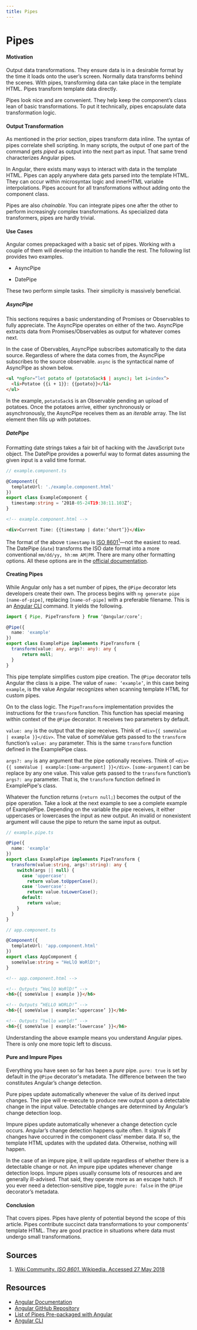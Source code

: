 ```yaml
---
title: Pipes
---
```


# Pipes

#### Motivation

Output data transformations. They ensure data is in a desirable format by the time it loads onto the user’s screen. Normally data transforms behind the scenes. With pipes, transforming data can take place in the template HTML. Pipes transform template data directly.

Pipes look nice and are convenient. They help keep the component’s class lean of basic transformations. To put it technically, pipes encapsulate data transformation logic.

#### Output Transformation

As mentioned in the prior section, pipes transform data inline. The syntax of pipes correlate shell scripting. In many scripts, the output of one part of the command gets *piped* as output into the next part as input. That same trend characterizes Angular pipes.

In Angular, there exists many ways to interact with data in the template HTML. Pipes can apply anywhere data gets parsed into the template HTML. They can occur within microsyntax logic and innerHTML variable interpolations. Pipes account for all transformations without adding onto the component class.

Pipes are also *chainable*. You can integrate pipes one after the other to perform increasingly complex transformations. As specialized data transformers, pipes are hardly trivial.

#### Use Cases

Angular comes prepackaged with a basic set of pipes. Working with a couple of them will develop the intuition to handle the rest. The following list provides two examples.

* AsyncPipe

* DatePipe

These two perform simple tasks. Their simplicity is massively beneficial.

##### AsyncPipe

This sections requires a basic understanding of Promises or Observables to fully appreciate. The AsyncPipe operates on either of the two. AsyncPipe extracts data from Promises/Observables as output for whatever comes next.

In the case of Obervables, AsyncPipe subscribes automatically to the data source. Regardless of where the data comes from, the AsyncPipe subscribes to the source observable. `async` is the syntactical name of AsyncPipe as shown below.

```html
<ul *ngFor=“let potato of (potatoSack$ | async); let i=index”>
  <li>Potatoe {{i + 1}}: {{potato}}</li>
</ul>
```

In the example, `potatoSack$` is an Observable pending an upload of potatoes. Once the potatoes arrive, either synchronously or asynchronously, the AsyncPipe receives them as an *iterable* array. The list element then fills up with potatoes.

##### DatePipe

Formatting date strings takes a fair bit of hacking with the JavaScript `Date` object. The DatePipe provides a powerful way to format dates assuming the given input is a valid time format.

```typescript
// example.component.ts

@Component({
  templateUrl: './example.component.html'
})
export class ExampleComponent {
  timestamp:string = ‘2018-05-24T19:38:11.103Z’;
}
```
```html
<!-- example.component.html -->

<div>Current Time: {{timestamp | date:‘short’}}</div>
```

The format of the above `timestamp` is [ISO 8601<sup>1</sup>](https://en.wikipedia.org/wiki/ISO_8601)—not the easiest to read. The DatePipe (`date`) transforms the ISO date format into a more conventional `mm/dd/yy, hh:mm AM|PM`. There are many other formatting options. All these options are in the [official documentation](https://angular.io/api/common/DatePipe).

#### Creating Pipes

While Angular only has a set number of pipes, the `@Pipe` decorator lets developers create their own. The process begins with `ng generate pipe [name-of-pipe]`, replacing `[name-of-pipe]` with a preferable filename. This is an [Angular CLI](https://cli.angular.io) command. It yields the following.

```typescript
import { Pipe, PipeTransform } from ‘@angular/core’;

@Pipe({
  name: 'example'
})
export class ExamplePipe implements PipeTransform {
  transform(value: any, args?: any): any {
      return null;
  }
}
```

This pipe template simplifies custom pipe creation. The `@Pipe` decorator tells Angular the class is a pipe. The value of `name: ‘example’`, in this case being `example`, is the value Angular recognizes when scanning template HTML for custom pipes.

On to the class logic. The `PipeTransform` implementation provides the instructions for the `transform` function. This function has special meaning within context of the `@Pipe` decorator. It receives two parameters by default.

`value: any` is the output that the pipe receives. Think of `<div>{{ someValue | example }}</div>`. The value of someValue gets passed to the `transform` function’s `value: any` parameter. This is the same `transform` function defined in the ExamplePipe class.

`args?: any` is any argument that the pipe optionally receives. Think of `<div>{{ someValue | example:[some-argument] }}</div>`. `[some-argument]` can be replace by any one value. This value gets passed to the `transform` function’s `args?: any` parameter. That is, the `transform` function defined in ExamplePipe's class.

Whatever the function returns (`return null;`) becomes the output of the pipe operation. Take a look at the next example to see a complete example of ExamplePipe. Depending on the variable the pipe receives, it either uppercases or lowercases the input as new output. An invalid or nonexistent argument will cause the pipe to return the same input as output.

```typescript
// example.pipe.ts

@Pipe({
  name: 'example'
})
export class ExamplePipe implements PipeTransform {
  transform(value:string, args?:string): any {
    switch(args || null) {
      case 'uppercase':
        return value.toUpperCase();
      case 'lowercase':
        return value.toLowerCase();
      default:
        return value;
    }
  }
}
```
```typescript
// app.component.ts

@Component({
  templateUrl: 'app.component.html'
})
export class AppComponent {
  someValue:string = "HeLlO WoRlD!";
}
```
```html
<!-- app.component.html -->

<!-- Outputs “HeLlO WoRlD!” -->
<h6>{{ someValue | example }}</h6>

<!-- Outputs “HELLO WORLD!” -->
<h6>{{ someValue | example:‘uppercase’ }}</h6>

<!-- Outputs “hello world!” -->
<h6>{{ someValue | example:‘lowercase’ }}</h6>
```

Understanding the above example means you understand Angular pipes. There is only one more topic left to discuss.

#### Pure and Impure Pipes

Everything you have seen so far has been a *pure* pipe. `pure: true` is set by default in the `@Pipe` decorator's metadata. The difference between the two constitutes Angular’s change detection.

Pure pipes update automatically whenever the value of its derived input changes. The pipe will re-execute to produce new output upon a detectable change in the input value. Detectable changes are determined by Angular’s change detection loop.

Impure pipes update automatically whenever a change detection cycle occurs. Angular’s change detection happens quite often. It signals if changes have occurred in the component class’ member data. If so, the template HTML updates with the updated data. Otherwise, nothing will happen.

In the case of an impure pipe, it will update regardless of whether there is a detectable change or not. An impure pipe updates whenever change detection loops. Impure pipes usually consume lots of resources and are generally ill-advised. That said, they operate more as an escape hatch. If you ever need a detection-sensitive pipe, toggle `pure: false` in the `@Pipe` decorator’s metadata.

#### Conclusion

That covers pipes. Pipes have plenty of potential beyond the scope of this article. Pipes contribute succinct data transformations to your components’ template HTML. They are good practice in situations where data must undergo small transformations.

## Sources

1. [Wiki Community. *ISO 8601*. Wikipedia. Accessed 27 May 2018](https://en.wikipedia.org/wiki/ISO_8601)

## Resources

- [Angular Documentation](https://angular.io/guide/pipes)
- [Angular GitHub Repository](https://github.com/angular/angular)
- [List of Pipes Pre-packaged with Angular](https://angular.io/api?query=pipe)
- [Angular CLI](https://cli.angular.io)
